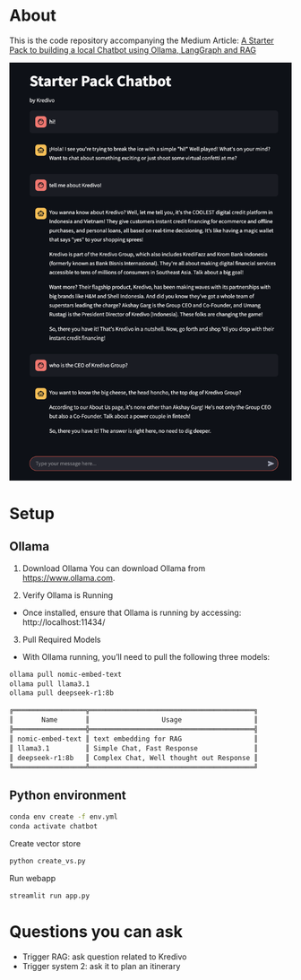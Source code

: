 # About
This is the code repository accompanying the Medium Article: [A Starter Pack to building a local Chatbot using Ollama, LangGraph and RAG](medium.com/kredivotechblog/a-starter-pack-to-building-a-local-chatbot-using-ollama-langgraph-and-rag-6d25b7f43d07)


<img src="images/chat_screenshot.png" width=560px>


# Setup
## Ollama
1. Download Ollama
You can download Ollama from https://www.ollama.com.

2. Verify Ollama is Running
- Once installed, ensure that Ollama is running by accessing: http://localhost:11434/

3. Pull Required Models

- With Ollama running, you’ll need to pull the following three models:
```bash
ollama pull nomic-embed-text
ollama pull llama3.1
ollama pull deepseek-r1:8b
```
```bash
╔══════════════════╦═════════════════════════════════════════╗
║       Name       ║                  Usage                  ║
╠══════════════════╬═════════════════════════════════════════╣
║ nomic-embed-text ║ text embedding for RAG                  ║
║ llama3.1         ║ Simple Chat, Fast Response              ║
║ deepseek-r1:8b   ║ Complex Chat, Well thought out Response ║
╚══════════════════╩═════════════════════════════════════════╝
```
## Python environment
```bash
conda env create -f env.yml
conda activate chatbot
```
Create vector store
```bash
python create_vs.py
```
Run webapp
```bash
streamlit run app.py
```

# Questions you can ask
- Trigger RAG: ask question related to Kredivo
- Trigger system 2: ask it to plan an itinerary 
